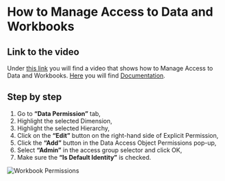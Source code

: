 # How to Manage Access to Data and Workbooks
## Link to the video

Under [this link](https://profitbasedocs.blob.core.windows.net/videos/Users%20and%20Permissions%20-%20Manage%20access%20to%20data%20and%20Workbooks.mp4) you will find a video that shows how to Manage Access to Data and Workbooks. [Here](../dataperm.md) you will find [Documentation](../dataperm.md).
<br/>

## Step by step


1.	Go to **“Data Permission”** tab,
2.	Highlight the selected Dimension, 
3.	Highlight the selected Hierarchy,
4.	Click on the **“Edit”** button on the right-hand side of Explicit Permission,
5.	Click the **“Add”** button in the Data Access Object Permissions pop-up, 
6.	Select **“Admin”** in the access group selector and click OK,  
7.	Make sure the **“Is Default Identity”** is checked.  

![Workbook Permissions](https://profitbasedocs.blob.core.windows.net/images/DataPerm1.png)  